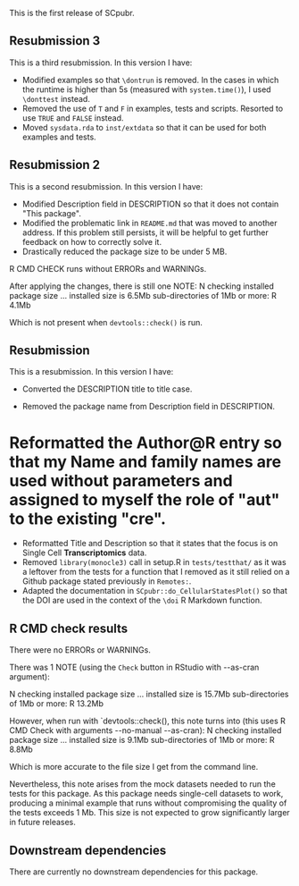 This is the first release of SCpubr.
## Resubmission 3
This is a third resubmission. In this version I have:

* Modified examples so that `\dontrun` is removed. In the cases in which the runtime is higher than 5s (measured with `system.time()`), I used `\donttest` instead.
* Removed the use of `T` and `F` in examples, tests and scripts. Resorted to use `TRUE` and `FALSE` instead. 
* Moved `sysdata.rda` to `inst/extdata` so that it can be used for both examples and tests. 

## Resubmission 2
This is a second resubmission. In this version I have:

* Modified Description field in DESCRIPTION so that it does not contain "This package".
* Modified the problematic link in `README.md` that was moved to another address. If this problem still persists, it will be helpful to get further feedback on how to correctly solve it.
* Drastically reduced the package size to be under 5 MB.

R CMD CHECK runs without ERRORs and WARNINGs.

After applying the changes, there is still one NOTE:
N  checking installed package size ... 
     installed size is  6.5Mb
     sub-directories of 1Mb or more:
       R   4.1Mb

Which is not present when `devtools::check()` is run.

## Resubmission
This is a resubmission. In this version I have:

* Converted the DESCRIPTION title to title case.

* Removed the package name from Description field in DESCRIPTION.
# Reformatted the Author@R entry so that my Name and family names are used without parameters and assigned to myself the role of "aut" to the existing "cre".
* Reformatted Title and Description so that it states that the focus is on Single Cell **Transcriptomics** data.
* Removed `library(monocle3)` call in setup.R in `tests/testthat/` as it was a leftover from the tests for a function that I removed as it still relied on a Github package stated previously in `Remotes:`. 
* Adapted the documentation in `SCpubr::do_CellularStatesPlot()` so that the DOI are used in the context of the `\doi` R Markdown function.

## R CMD check results
There were no ERRORs or WARNINGs. 

There was 1 NOTE (using the `Check` button in RStudio with --as-cran argument):

N  checking installed package size ...
     installed size is 15.7Mb
     sub-directories of 1Mb or more:
       R  13.2Mb

However, when run with `devtools::check(), this note turns into (this uses R CMD Check with arguments --no-manual --as-cran):
N  checking installed package size ...
     installed size is  9.1Mb
     sub-directories of 1Mb or more:
       R   8.8Mb

Which is more accurate to the file size I get from the command line.
  
Nevertheless, this note arises from the mock datasets needed to run the tests for this package. As this package needs single-cell datasets to work, producing a minimal example that runs without compromising the quality of the tests exceeds 1 Mb. This size is not expected to grow significantly larger in future releases. 

## Downstream dependencies
There are currently no downstream dependencies for this package.
